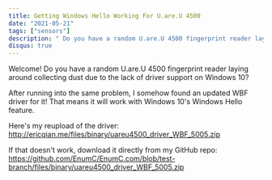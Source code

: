 ```yaml
---
title: Getting Windows Hello Working For U.are.U 4500
date: "2021-05-21"
tags: ["sensors"]
description: " Do you have a random U.are.U 4500 fingerprint reader laying around collecting dust due to the lack of driver support on Windows 10?"
disqus: true
---
```


Welcome! Do you have a random U.are.U 4500 fingerprint reader laying around collecting dust due to the lack of driver support on Windows 10?

After running into the same problem, I somehow found an updated WBF driver for it! That means it will work with Windows 10's Windows Hello feature.

Here's my reupload of the driver: http://ericqian.me/files/binary/uareu4500_driver_WBF_5005.zip

If that doesn't work, download it directly from my GitHub repo: https://github.com/EnumC/EnumC.com/blob/test-branch/files/binary/uareu4500_driver_WBF_5005.zip

